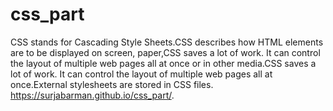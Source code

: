 # css_part
CSS stands for Cascading Style Sheets.CSS describes how HTML elements are to be displayed on screen, paper,CSS saves a lot of work. It can control the layout of multiple web pages all at once or in other media.CSS saves a lot of work. It can control the layout of multiple web pages all at once.External stylesheets are stored in CSS files.
https://surjabarman.github.io/css_part/.
